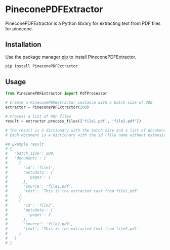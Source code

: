 # PineconePDFExtractor

PineconePDFExtractor is a Python library for extracting text from PDF files for pinecone.

## Installation

Use the package manager [pip](https://pip.pypa.io/en/stable/) to install PineconePDFExtractor.

```bash
pip install PineconePDFExtractor
```

## Usage

```python
from PineconePDFExtractor import PdfProcessor

# Create a PineconePDFExtractor instance with a batch size of 200
extractor = PineconePDFExtractor(200)

# Process a list of PDF files
result = extractor.process_files(['file1.pdf', 'file2.pdf'])

# The result is a dictionary with the batch size and a list of documents
# Each document is a dictionary with the id (file name without extension), metadata (number of pages), source (file path), and text (extracted text)

## Example result
# {
#   'batch_size': 200,
#   'documents': [
#     {
#       'id': 'file1',
#       'metadata': {
#         'pages': 1
#       },
#       'source': 'file1.pdf',
#       'text': 'This is the extracted text from file1.pdf'
#     },
#     {
#       'id': 'file2',
#       'metadata': {
#         'pages': 2
#       },
#       'source': 'file2.pdf',
#       'text': 'This is the extracted text from file2.pdf'
#     }
#   ]
# }